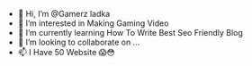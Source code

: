 - 👋 Hi, I’m @Gamerz ladka 
- 👀 I’m interested in Making Gaming Video
- 🌱 I’m currently learning How To Write Best Seo Friendly Blog
- 💞️ I’m looking to collaborate on ...
- 📫 I Have 50 Website 😱😳

<!---
GamerzLadka/GamerzLadka is a ✨ special ✨ repository because its `README.md` (this file) appears on your GitHub profile.
You can click the Preview link to take a look at your changes.
--->
